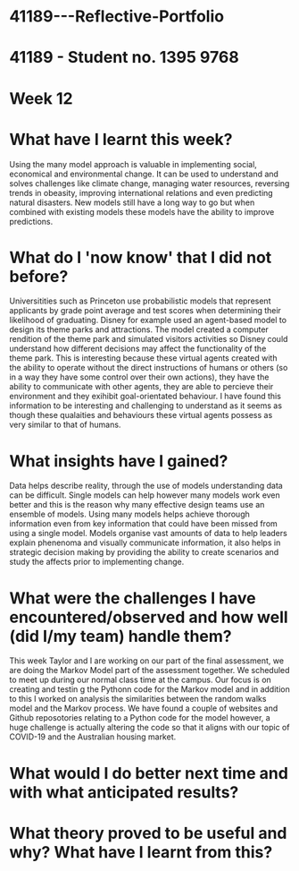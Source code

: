 # 41189---Reflective-Portfolio 

# 41189 - Student no. 1395 9768 

# Week 12

# What have I learnt this week? 

Using the many model approach is valuable in implementing social, economical and environmental change.  It can be used to understand and solves challenges like climate change, managing water resources, reversing trends in obeasity, improving international relations and even predicting natural disasters. New models still have a long way to go but when combined with existing models these models have the ability to improve predictions. 

# What do I 'now know' that I did not before? 

Universitities such as Princeton use probabilistic models that represent applicants by grade point average and test scores when determining their likelihood of graduating. Disney for example used an agent-based model to design its theme parks and attractions. The model created a computer rendition of the theme park and simulated visitors activities so Disney could understand how different decisions may affect the functionality of the theme park. This is interesting because these virtual agents created with the ability to operate without the direct instructions of humans or others (so in a way they have some control over their own actions), they have the ability to communicate with other agents, they are able to percieve their environment and they exihibit goal-orientated behaviour. I have found this information to be interesting and challenging to understand as it seems as though these qualaities and behaviours these virtual agents possess as very similar to that of humans.

# What insights have I gained? 

Data helps describe reality, through the use of models understanding data can be difficult. Single models can help however many models work even better and this is the reason why many effective design teams use an ensemble of models. Using many models helps achieve thorough information even from key information that could have been missed from using a single model. Models organise vast amounts of data to help leaders explain phenenoma and visually communicate information, it also helps in strategic decision making by providing the ability to create scenarios and study the affects prior to implementing change. 

# What were the challenges I have encountered/observed and how well (did I/my team) handle them? 

This week Taylor and I are working on our part of the final assessment, we are doing the Markov Model part of the assessment together. We scheduled to meet up during our normal class time at the campus. Our focus is on creating and testin g the Pythonn code for the Markov model and in addition to this I worked on analysis the similarities between the random walks model and the Markov process. We have found a couple of websites and Github reposotories relating to a Python code for the model however, a huge challenge is actually altering the code so that it aligns with our topic of COVID-19 and the Australian housing market.  

# What would I do better next time and with what anticipated results? 


# What theory proved to be useful and why? What have I learnt from this? 
